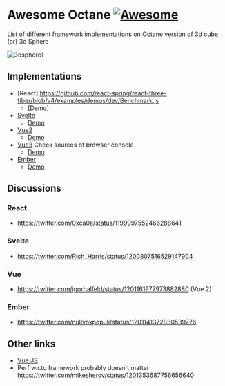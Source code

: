 # Awesome Octane [![Awesome](https://awesome.re/badge-flat.svg)](https://awesome.re)

List of different framework implementations on Octane version of 3d cube (or) 3d Sphere

![3dsphere1](https://user-images.githubusercontent.com/1515160/69948211-38d1ee00-1515-11ea-9e3e-26dd9d1d9a7a.gif)

## Implementations

- [React] https://github.com/react-spring/react-three-fiber/blob/v4/examples/demos/dev/Benchmark.js
  - [Demo]
- [Svelte](https://github.com/Rich-Harris/svelte-gl-boxes)
  - [Demo](https://svelte-gl-boxes.surge.sh/)
- [Vue2](https://github.com/IgorHalfeld/3d-sphere-vue)
  - [Demo](https://3d-sphere-vue.nklayman.now.sh/vue2.html)
- [Vue3](https://3d-sphere-vue.nklayman.now.sh/vue3.html) Check sources of browser console
  - [Demo](https://3d-sphere-vue.nklayman.now.sh/vue3.html)
- [Ember](https://github.com/NullVoxPopuli/ember-three-boxes-demo)
  - [Demo](https://nullvoxpopuli.github.io/ember-three-boxes-demo/)

## Discussions

### React

- https://twitter.com/0xca0a/status/1199997552466288641

### Svelte

- https://twitter.com/Rich_Harris/status/1200807516529147904

### Vue

- https://twitter.com/igorhalfeld/status/1201161977973882880 (Vue 2)

### Ember

- https://twitter.com/nullvoxpopuli/status/1201141372830539776

## Other links

- [Vue JS](https://3d-sphere-vue.nklayman.now.sh/)
- Perf w.r.to framework probably doesn't matter https://twitter.com/mikesherov/status/1201353687756656640

